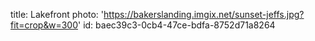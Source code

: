 title: Lakefront
photo: 'https://bakerslanding.imgix.net/sunset-jeffs.jpg?fit=crop&w=300'
id: baec39c3-0cb4-47ce-bdfa-8752d71a8264
